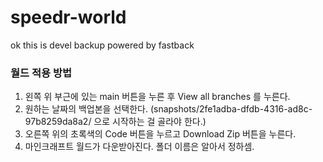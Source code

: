 # speedr-world
ok this is devel backup powered by fastback


### 월드 적용 방법
1. 왼쪽 위 부근에 있는 main 버튼을 누른 후 View all branches 를 누른다.
2. 원하는 날짜의 백업본을 선택한다. (snapshots/2fe1adba-dfdb-4316-ad8c-97b8259da8a2/ 으로 시작하는 걸 골라야 한다.)
3. 오른쪽 위의 초록색의 Code 버튼을 누르고 Download Zip 버튼을 누른다.
4. 마인크래프트 월드가 다운받아진다. 폴더 이름은 알아서 정하셈.
